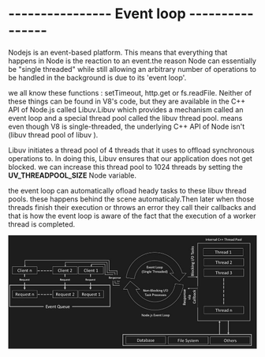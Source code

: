 
# ---------------- Event loop ----------------

Nodejs is an event-based platform. This means that everything that happens in Node is the reaction to an event.the reason Node can essentially be "single threaded" while still allowing an arbitrary number of operations to be handled in the background is due to its 'event loop'.

we all know these functions : setTimeout, http.get or fs.readFile. Neither of these things can be found in V8's code, but they are available in the C++ API of Node.js called Libuv.Libuv which provides a mechanism called an event loop and  a special thread pool called the libuv thread pool. means even though V8 is single-threaded, the underlying C++ API of Node isn't (libuv thread pool of libuv ).

Libuv initiates a thread pool of 4 threads that it uses to offload synchronous operations to. In doing this, Libuv ensures that our application does not get blocked. we can increase this thread pool to 1024 threads by setting the **UV_THREADPOOL_SIZE** Node variable. 

the event loop can automatically ofload heady tasks to these libuv thread pools. these happens behind the scene automaticaly.Then later when those threads finish their execution or throws an error they call their callbacks and that is how the event loop is aware of the fact that the execution of a worker thread is completed.

![alt text](https://raw.githubusercontent.com/subhadipsjsc/JavaScript_interview_questions/main/event_loop/nodejs_event_loop.png)